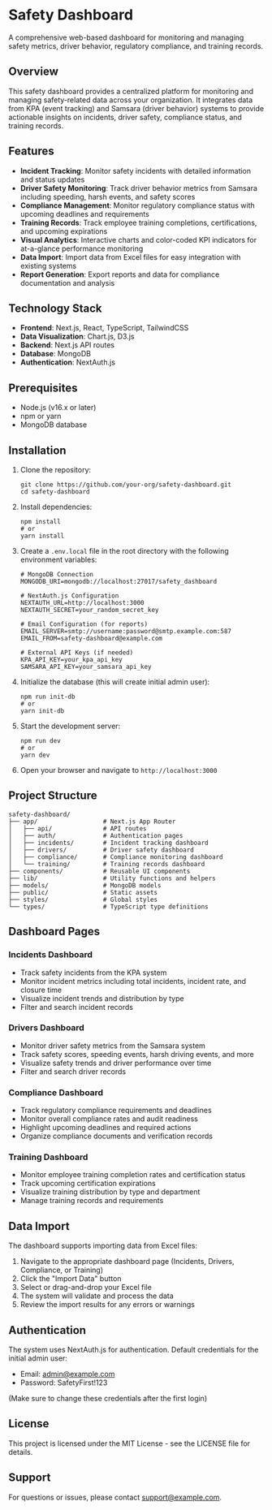 # Safety Dashboard

A comprehensive web-based dashboard for monitoring and managing safety metrics, driver behavior, regulatory compliance, and training records.

## Overview

This safety dashboard provides a centralized platform for monitoring and managing safety-related data across your organization. It integrates data from KPA (event tracking) and Samsara (driver behavior) systems to provide actionable insights on incidents, driver safety, compliance status, and training records.

## Features

- **Incident Tracking**: Monitor safety incidents with detailed information and status updates
- **Driver Safety Monitoring**: Track driver behavior metrics from Samsara including speeding, harsh events, and safety scores
- **Compliance Management**: Monitor regulatory compliance status with upcoming deadlines and requirements
- **Training Records**: Track employee training completions, certifications, and upcoming expirations
- **Visual Analytics**: Interactive charts and color-coded KPI indicators for at-a-glance performance monitoring
- **Data Import**: Import data from Excel files for easy integration with existing systems
- **Report Generation**: Export reports and data for compliance documentation and analysis

## Technology Stack

- **Frontend**: Next.js, React, TypeScript, TailwindCSS
- **Data Visualization**: Chart.js, D3.js
- **Backend**: Next.js API routes
- **Database**: MongoDB
- **Authentication**: NextAuth.js

## Prerequisites

- Node.js (v16.x or later)
- npm or yarn
- MongoDB database

## Installation

1. Clone the repository:
   ```
   git clone https://github.com/your-org/safety-dashboard.git
   cd safety-dashboard
   ```

2. Install dependencies:
   ```
   npm install
   # or
   yarn install
   ```

3. Create a `.env.local` file in the root directory with the following environment variables:
   ```
   # MongoDB Connection
   MONGODB_URI=mongodb://localhost:27017/safety_dashboard
   
   # NextAuth.js Configuration
   NEXTAUTH_URL=http://localhost:3000
   NEXTAUTH_SECRET=your_random_secret_key
   
   # Email Configuration (for reports)
   EMAIL_SERVER=smtp://username:password@smtp.example.com:587
   EMAIL_FROM=safety-dashboard@example.com
   
   # External API Keys (if needed)
   KPA_API_KEY=your_kpa_api_key
   SAMSARA_API_KEY=your_samsara_api_key
   ```

4. Initialize the database (this will create initial admin user):
   ```
   npm run init-db
   # or
   yarn init-db
   ```

5. Start the development server:
   ```
   npm run dev
   # or
   yarn dev
   ```

6. Open your browser and navigate to `http://localhost:3000`

## Project Structure

```
safety-dashboard/
├── app/                  # Next.js App Router
│   ├── api/              # API routes
│   ├── auth/             # Authentication pages
│   ├── incidents/        # Incident tracking dashboard
│   ├── drivers/          # Driver safety dashboard
│   ├── compliance/       # Compliance monitoring dashboard
│   └── training/         # Training records dashboard
├── components/           # Reusable UI components
├── lib/                  # Utility functions and helpers
├── models/               # MongoDB models
├── public/               # Static assets
├── styles/               # Global styles
└── types/                # TypeScript type definitions
```

## Dashboard Pages

### Incidents Dashboard
- Track safety incidents from the KPA system
- Monitor incident metrics including total incidents, incident rate, and closure time
- Visualize incident trends and distribution by type
- Filter and search incident records

### Drivers Dashboard
- Monitor driver safety metrics from the Samsara system
- Track safety scores, speeding events, harsh driving events, and more
- Visualize safety trends and driver performance over time
- Filter and search driver records

### Compliance Dashboard
- Track regulatory compliance requirements and deadlines
- Monitor overall compliance rates and audit readiness
- Highlight upcoming deadlines and required actions
- Organize compliance documents and verification records

### Training Dashboard
- Monitor employee training completion rates and certification status
- Track upcoming certification expirations
- Visualize training distribution by type and department
- Manage training records and requirements

## Data Import

The dashboard supports importing data from Excel files:

1. Navigate to the appropriate dashboard page (Incidents, Drivers, Compliance, or Training)
2. Click the "Import Data" button
3. Select or drag-and-drop your Excel file
4. The system will validate and process the data
5. Review the import results for any errors or warnings

## Authentication

The system uses NextAuth.js for authentication. Default credentials for the initial admin user:

- Email: admin@example.com
- Password: SafetyFirst!123

(Make sure to change these credentials after the first login)

## License

This project is licensed under the MIT License - see the LICENSE file for details.

## Support

For questions or issues, please contact support@example.com.